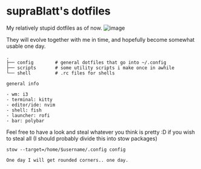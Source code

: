 # supraBlatt's dotfiles
My relatively stupid dotfiles as of now. 
![image](https://user-images.githubusercontent.com/46052720/201423660-13b46af5-b048-47f3-b4d9-773dcc21aef7.png)

They will evolve together with me in time, and hopefully become somewhat usable one day.
```
.
├── config        # general dotfiles that go into ~/.config
├── scripts       # some utility scripts i make once in awhile
└── shell         # .rc files for shells
```
```
general info

- wm: i3
- terminal: kitty
- editor/ide: nvim
- shell: fish
- launcher: rofi
- bar: polybar
```
Feel free to have a look and steal whatever you think is pretty :D
if you wish to steal all (I should probably divide this into stow packages)
```
stow --target=/home/$username/.config config
```
`One day I will get rounded corners.. one day.`
